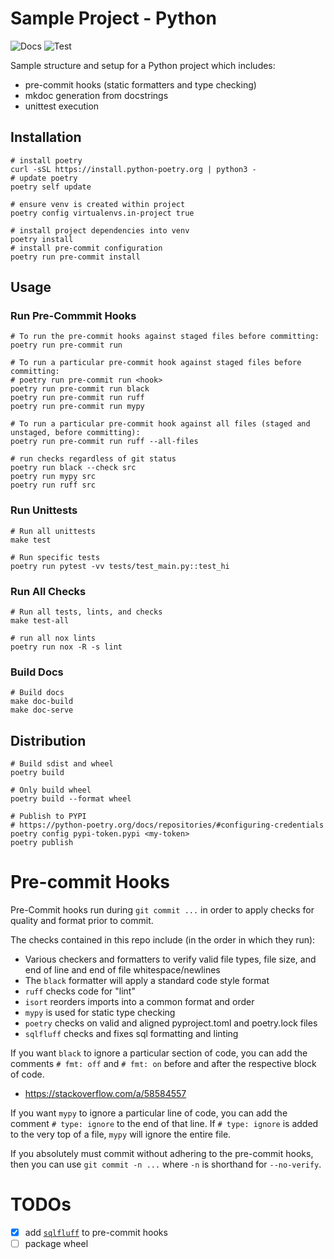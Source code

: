 # Sample Project - Python

![Docs](https://github.com/dlstadther/sample-project-python/actions/workflows/docs.yml/badge.svg)
![Test](https://github.com/dlstadther/sample-project-python/actions/workflows/tests.yml/badge.svg)

Sample structure and setup for a Python project which includes:
* pre-commit hooks (static formatters and type checking)
* mkdoc generation from docstrings
* unittest execution


## Installation
```shell
# install poetry
curl -sSL https://install.python-poetry.org | python3 -
# update poetry
poetry self update

# ensure venv is created within project
poetry config virtualenvs.in-project true

# install project dependencies into venv
poetry install
# install pre-commit configuration
poetry run pre-commit install
```


## Usage

### Run Pre-Commmit Hooks
```shell
# To run the pre-commit hooks against staged files before committing:
poetry run pre-commit run

# To run a particular pre-commit hook against staged files before committing:
# poetry run pre-commit run <hook>
poetry run pre-commit run black
poetry run pre-commit run ruff
poetry run pre-commit run mypy

# To run a particular pre-commit hook against all files (staged and unstaged, before committing):
poetry run pre-commit run ruff --all-files

# run checks regardless of git status
poetry run black --check src
poetry run mypy src
poetry run ruff src
```

### Run Unittests
```shell
# Run all unittests
make test

# Run specific tests
poetry run pytest -vv tests/test_main.py::test_hi
```

### Run All Checks
```shell
# Run all tests, lints, and checks
make test-all

# run all nox lints
poetry run nox -R -s lint
```

### Build Docs

```shell
# Build docs
make doc-build
make doc-serve
```


## Distribution
```shell
# Build sdist and wheel
poetry build

# Only build wheel
poetry build --format wheel

# Publish to PYPI
# https://python-poetry.org/docs/repositories/#configuring-credentials
poetry config pypi-token.pypi <my-token>
poetry publish
```


# Pre-commit Hooks
Pre-Commit hooks run during `git commit ...` in order to apply checks for quality and format prior to commit.

The checks contained in this repo include (in the order in which they run):
* Various checkers and formatters to verify valid file types, file size, and end of line and end of file whitespace/newlines
* The `black` formatter will apply a standard code style format
* `ruff` checks code for "lint"
* `isort` reorders imports into a common format and order
* `mypy` is used for static type checking
* `poetry` checks on valid and aligned pyproject.toml and poetry.lock files
* `sqlfluff` checks and fixes sql formatting and linting

If you want `black` to ignore a particular section of code, you can add the comments `# fmt: off` and `# fmt: on` before and after the respective block of code.
* https://stackoverflow.com/a/58584557

If you want `mypy` to ignore a particular line of code, you can add the comment `# type: ignore` to the end of that line.
If `# type: ignore` is added to the very top of a file, `mypy` will ignore the entire file.

If you absolutely must commit without adhering to the pre-commit hooks, then you can use `git commit -n ...` where `-n` is shorthand for `--no-verify`.


# TODOs
* [x] add [`sqlfluff`](https://docs.sqlfluff.com/en/stable/production.html#using-pre-commit) to pre-commit hooks
* [ ] package wheel
